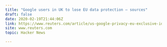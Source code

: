 ```yaml
---
title: "Google users in UK to lose EU data protection – sources"
draft: false
date: 2020-02-19T21:44:06Z
link: https://www.reuters.com/article/us-google-privacy-eu-exclusive-idUSKBN20D2M3?utm_medium=RSS&utm_source=hune
site: www.reuters.com
topic: Hacker News  

---
```

